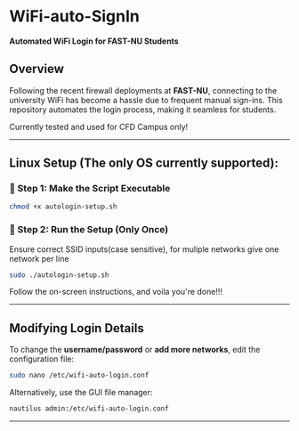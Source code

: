 # WiFi-auto-SignIn  

**Automated WiFi Login for FAST-NU Students**  

## Overview  
Following the recent firewall deployments at **FAST-NU**, connecting to the university WiFi has become a hassle due to frequent manual sign-ins. This repository automates the login process, making it seamless for students.


Currently tested and used for CFD Campus only!

---

## Linux Setup (The only OS currently supported):   

### 🔹 Step 1: Make the Script Executable  
```bash
chmod +x autologin-setup.sh
```

### 🔹 Step 2: Run the Setup (Only Once)

Ensure correct SSID inputs(case sensitive), for muliple networks give one network per line

```bash
sudo ./autologin-setup.sh
```
Follow the on-screen instructions, and voila you're done!!!  

---






## Modifying Login Details  

To change the **username/password** or **add more networks**, edit the configuration file:  
```bash
sudo nano /etc/wifi-auto-login.conf
```
Alternatively, use the GUI file manager:  
```bash
nautilus admin:/etc/wifi-auto-login.conf
```

---
    
